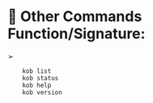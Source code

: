 # &#x1F4D7; Other Commands Function/Signature:        
  

 
 <span>&#10146;</span>
             
        kob list
        kob status        
        kob help     
        kob version     
